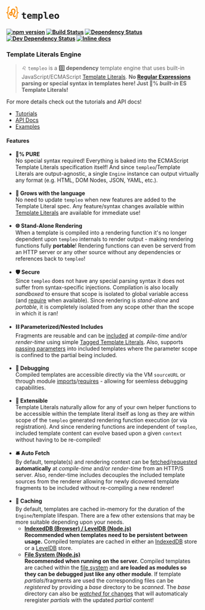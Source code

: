 <b class="jsdocp-remove-me">

# ![](https://raw.githubusercontent.com/ugate/templeo/master/jsdocp/static/favicon-32x32.png) `templeo`

[![npm version](https://badgen.net/npm/v/templeo?color=orange&icon=npm)](https://www.npmjs.com/package/templeo)
[![Build Status](https://badgen.net/travis/ugate/templeo?icon=travis)](https://travis-ci.com/ugate/templeo)
[![Dependency Status](https://badgen.net/david/dep/ugate/templeo)](https://david-dm.org/ugate/templeo)
[![Dev Dependency Status](https://badgen.net/david/dev/ugate/templeo)](https://david-dm.org/ugate/templeo?type=dev)
[![Inline docs](https://inch-ci.org/github/ugate/templeo.svg?branch=master)](https://inch-ci.org/github/ugate/templeo)

</b>

### Template Literals Engine
> ♌ `templeo` is a __0️⃣ dependency__ template engine that uses built-in JavaScript/ECMAScript [Template Literals](https://developer.mozilla.org/en-US/docs/Web/JavaScript/Reference/Template_literals). __No [Regular Expressions](https://developer.mozilla.org/en-US/docs/Web/JavaScript/Guide/Regular_Expressions) parsing or special syntax in templates here! Just 💯% _built-in_ ES Template Literals!__

For more details check out the tutorials and API docs!

* [Tutorials](https://ugate.github.io/templeo/tutorial-1-basics.html)
* [API Docs](https://ugate.github.io/templeo/module-templeo-Engine.html)
* [Examples](https://ugate.github.io/templeo/tutorial-3-examples.html)

#### Features
- __💯% PURE__ <br>
No special syntax required! Everything is baked into the ECMAScript Template Literals specification itself! And since `templeo`/Template Literals are output-agnostic, a single `Engine` instance can output virtually any format (e.g. HTML, DOM Nodes, JSON, YAML, etc.).<br><br>
- __🌱 Grows with the language__ <br>
No need to update `templeo` when new features are added to the Template Literal spec. Any feature/syntax changes available within [Template Literals](https://developer.mozilla.org/en-US/docs/Web/JavaScript/Reference/Template_literals) are available for immediate use!<br><br>
- __🌐 Stand-Alone Rendering__ <br>
When a template is compiled into a rendering function it's no longer dependent upon `templeo` internals to render output - making rendering functions fully __portable__! Rendering functions can even be serverd from an HTTP server or any other source without any dependencies or references back to `templeo`!<br><br>
- __🛡️ Secure__ <br>
Since `templeo` does not have any special parsing syntax it does not suffer from syntax-specific injections. Compilation is also locally _sandboxed_ to ensure that scope is isolated to global variable access (and [require](https://nodejs.org/api/modules.html#modules_require) when available). Since rendering is _stand-alone_ and _portable_, it is completely isolated from any scope other than the scope in which it is ran!<br><br>
- __⛓️ Parameterized/Nested Includes__ <br>
Fragments are reusable and can be [included](https://ugate.github.io/templeo/tutorial-1-basics.html#include) at _compile-time_ and/or _render-time_ using simple [Tagged Template Literals](https://developer.mozilla.org/en-US/docs/Web/JavaScript/Reference/Template_literals#Tagged_templates). Also, supports [passing parameters](https://ugate.github.io/templeo/tutorial-1-basics.html#include-params) into included templates where the parameter scope is confined to the partial being included.<br><br>
- __🐞 Debugging__ <br>
Compiled templates are accessible directly via the VM `sourceURL` or through module [imports](https://developer.mozilla.org/en-US/docs/Web/JavaScript/Reference/Statements/import)/[requires](https://nodejs.org/api/modules.html#modules_require) - allowing for seemless debugging capabilities. <br><br>
- __🧠 Extensible__ <br>
Template Literals naturally allow for any of your own helper functions to be accessible within the template literal itself as long as they are within scope of the `templeo` generated rendering function execution (or via registration). And since rendering functions are independent of `templeo`, included template content can evolve based upon a given `context` without having to be re-compiled!<br><br>
- __🛎️ Auto Fetch__ <br>
By default, template(s) and rendering context can be [fetched](https://developer.mozilla.org/en-US/docs/Web/API/Fetch_API)/[requested](https://nodejs.org/api/https.html#https_https_request_url_options_callback) __automatically__ at _compile-time_ and/or _render-time_ from an HTTP/S server. Also, render-time includes decouples the included template sources from the renderer allowing for newly dicovered template fragments to be included without re-compiling a new renderer!<br><br>
- __🏧 Caching__ <sub id="caching"></sub><br>
By default, templates are cached in-memory for the duration of the `Engine`/template lifespan. There are a few other extensions that may be more suitable depending upon your needs.
  - __[IndexedDB (Browser) / LevelDB (Node.js)](https://ugate.github.io/templeo/tutorial-1-cache.html#db)__<br>
  __Recommended when templates need to be persistent between usage.__ Compiled templates are cached in either an [IndexedDB](https://developer.mozilla.org/en-US/docs/Web/API/IndexedDB_API) store or a [LevelDB](https://www.npmjs.com/package/level) store.
  - __[File System (Node.js)](https://ugate.github.io/templeo/tutorial-1-cache.html#files)__<br>
  __Recommended when running on the server.__ Compiled templates are cached within the [file system](https://nodejs.org/api/fs.html) and __are loaded as modules so they can be debugged just like any other module__. If template _partials_/fragments are used the corresponding files can be _registered_ by providing a _base_ directory to be _scanned_. The _base_ directory can also be [_watched_ for changes](module-templeo_options.html) that will automaticaly reregister _partials_ with the updated _partial_ content!